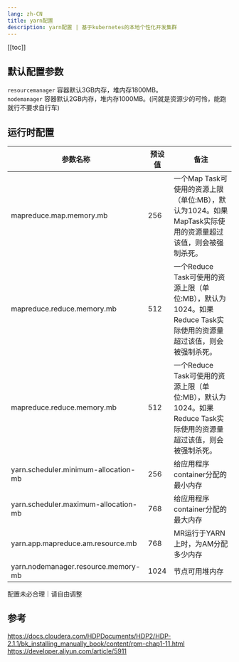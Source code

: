 ```yaml
---
lang: zh-CN
title: yarn配置
description: yarn配置 | 基于kubernetes的本地个性化开发集群
---
```


[[toc]]

## 默认配置参数

`resourcemanager` 容器默认3GB内存，堆内存1800MB。  
`nodemanager` 容器默认2GB内存，堆内存1000MB。(问就是资源少的可怜，能跑就行不要求自行车)

## 运行时配置

| 参数名称                                 | 预设值  | 备注                                                                      |
|--------------------------------------|------|-------------------------------------------------------------------------|
| mapreduce.map.memory.mb              | 256  | 一个Map Task可使用的资源上限（单位:MB），默认为1024。如果MapTask实际使用的资源量超过该值，则会被强制杀死。        |
| mapreduce.reduce.memory.mb           | 512  | 一个Reduce Task可使用的资源上限（单位:MB），默认为1024。如果Reduce Task实际使用的资源量超过该值，则会被强制杀死。 |
| mapreduce.reduce.memory.mb           | 512  | 一个Reduce Task可使用的资源上限（单位:MB），默认为1024。如果Reduce Task实际使用的资源量超过该值，则会被强制杀死。 |
| yarn.scheduler.minimum-allocation-mb | 256  | 给应用程序container分配的最小内存                                                   |
| yarn.scheduler.maximum-allocation-mb | 768  | 给应用程序container分配的最大内存                                                   |
| yarn.app.mapreduce.am.resource.mb    | 768  | MR运行于YARN上时，为AM分配多少内存                                                   |
| yarn.nodemanager.resource.memory-mb  | 1024 | 节点可用堆内存                                                                 |

配置未必合理｜请自由调整

## 参考

https://docs.cloudera.com/HDPDocuments/HDP2/HDP-2.1.1/bk_installing_manually_book/content/rpm-chap1-11.html
https://developer.aliyun.com/article/5911
